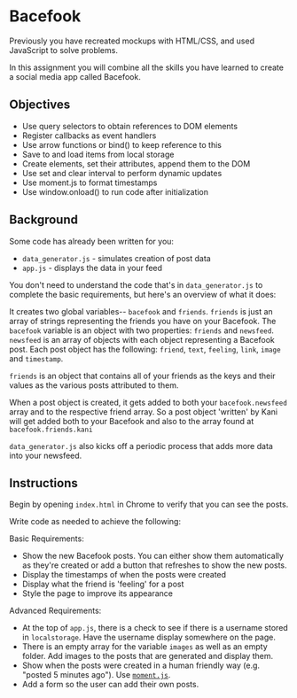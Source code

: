 # Bacefook

Previously you have recreated mockups with HTML/CSS, and used JavaScript to solve problems.
 
In this assignment you will combine all the skills you have learned to create a social media app called Bacefook.


## Objectives

* Use query selectors to obtain references to DOM elements
* Register callbacks as event handlers
* Use arrow functions or bind() to keep reference to this
* Save to and load items from local storage
* Create elements, set their attributes, append them to the DOM
* Use set and clear interval to perform dynamic updates
* Use moment.js to format timestamps
* Use window.onload() to run code after initialization


## Background

Some code has already been written for you:

* `data_generator.js` - simulates creation of post data
* `app.js` - displays the data in your feed

You don't need to understand the code that's in `data_generator.js` to complete the basic requirements, but here's an overview of what it does:

It creates two global variables-- `bacefook` and `friends`. `friends` is just an array of strings representing the friends you have on your Bacefook. The `bacefook` variable is an object with two properties: `friends` and `newsfeed`. `newsfeed` is an array of objects with each object representing a Bacefook post. Each post object has the following: `friend`, `text`, `feeling`, `link`, `image` and `timestamp`.

`friends` is an object that contains all of your friends as the keys and their values as the various posts attributed to them.

When a post object is created, it gets added to both your `bacefook.newsfeed` array and to the respective friend array. So a post object 'written' by Kani will get added both to your Bacefook and also to the array found at `bacefook.friends.kani`

`data_generator.js` also kicks off a periodic process that adds more data into your newsfeed.

## Instructions

Begin by opening `index.html` in Chrome to verify that you can see the posts.

Write code as needed to achieve the following:

Basic Requirements:
* Show the new Bacefook posts. You can either show them automatically as they're created or add a button that refreshes to show the new posts.
* Display the timestamps of when the posts were created
* Display what the friend is 'feeling' for a post
* Style the page to improve its appearance

Advanced Requirements:
* At the top of `app.js`, there is a check to see if there is a username stored in `localstorage`. Have the username display somewhere on the page.
* There is an empty array for the variable `images` as well as an empty folder. Add images to the posts that are generated and display them.
* Show when the posts were created in a human friendly way (e.g. "posted 5 minutes ago"). Use [`moment.js`](https://momentjs.com/).
* Add a form so the user can add their own posts.
